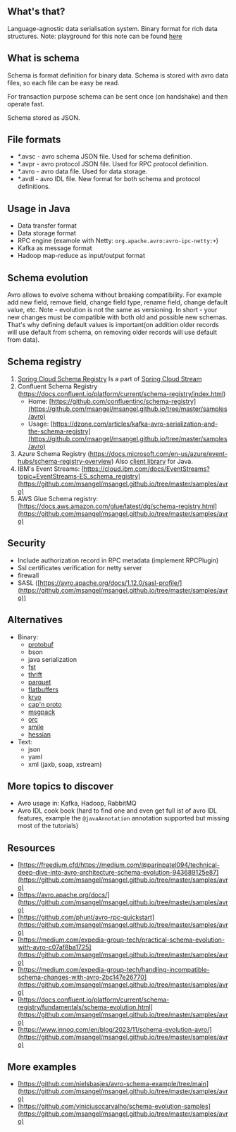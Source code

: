 ## What's that?

Language-agnostic data serialisation system.
Binary format for rich data structures.
Note: playground for this note can be found [here](https://github.com/msangel/msangel.github.io/tree/master/samples/avro)

## What is schema

Schema is format definition for binary data.
Schema is stored with avro data files, so each file can be easy be read.

For transaction purpose schema can be sent once (on handshake) and then operate fast.

Schema stored as JSON.

## File formats
- *.avsc - avro schema JSON file. Used for schema definition.
- *.avpr - avro protocol JSON file. Used for RPC protocol definition.
- *.avro - avro data file. Used for data storage.
- *.avdl - avro IDL file. New format for both schema and protocol definitions.

## Usage in Java
- Data transfer format
- Data storage format
- RPC engine (examole with Netty: `org.apache.avro:avro-ipc-netty:+`)
- Kafka as message format
- Hadoop map-reduce as input/output format

## Schema evolution
Avro allows to evolve schema without breaking compatibility. For example add new field, remove field, change field type, rename field, change default value, etc.
Note - evolution is not the same as versioning. In short - your new changes must be compatible with both old and possible new schemas. That's why defining default values is important(on addition older records will use default from schema, on removing older records will use default from data).

## Schema registry
1. [Spring Cloud Schema Registry](https://docs.spring.io/spring-cloud-stream/docs/current/reference/html/spring-cloud-stream-schema-registry.html#spring-cloud-stream-schema-registry-reference)
   Is a part of [Spring Cloud Stream](https://spring.io/projects/spring-cloud-stream)
2. Confluent Schema Registry 
(https://docs.confluent.io/platform/current/schema-registry/index.html)
   - Home: [https://github.com/confluentinc/schema-registry](https://github.com/msangel/msangel.github.io/tree/master/samples/avro)
   - Usage: [https://dzone.com/articles/kafka-avro-serialization-and-the-schema-registry](https://github.com/msangel/msangel.github.io/tree/master/samples/avro)
3. Azure Schema Registry (https://docs.microsoft.com/en-us/azure/event-hubs/schema-registry-overview)
   Also [client library](https://learn.microsoft.com/en-us/java/api/overview/azure/data-schemaregistry-apacheavro-readme) for Java.
4. IBM's Event Streams: [https://cloud.ibm.com/docs/EventStreams?topic=EventStreams-ES_schema_registry](https://github.com/msangel/msangel.github.io/tree/master/samples/avro)
5. AWS Glue Schema registry: [https://docs.aws.amazon.com/glue/latest/dg/schema-registry.html](https://github.com/msangel/msangel.github.io/tree/master/samples/avro)


## Security
- Include authorization record in RPC metadata (implement RPCPlugin)
- Ssl certificates verification for netty server
- firewall
- SASL ([https://avro.apache.org/docs/1.12.0/sasl-profile/](https://github.com/msangel/msangel.github.io/tree/master/samples/avro))

## Alternatives
- Binary:
  - [protobuf](https://github.com/google/protobuf)
  - bson
  - java serialization
  - [fst](https://github.com/RuedigerMoeller/fast-serialization)
  - [thrift](https://github.com/apache/thrift)
  - [parquet](https://parquet.apache.org/)
  - [flatbuffers](https://github.com/google/flatbuffers)
  - [kryo](https://github.com/EsotericSoftware/kryo)
  - [cap'n proto](https://github.com/capnproto/capnproto)
  - [msgpack](https://github.com/msgpack/msgpack-java)
  - [orc](https://orc.apache.org/)
  - [smile](https://github.com/FasterXML/smile-format-specification)
  - [hessian](http://hessian.caucho.com/#Java)
- Text:
  - json
  - yaml
  - xml (jaxb, soap, xstream)

## More topics to discover
- Avro usage in: Kafka, Hadoop, RabbitMQ
- Avro IDL cook book (hard to find one and even get full ist of avro IDL features, example the `@javaAnnotation` annotation supported but missing most of the tutorials)


## Resources
- [https://freedium.cfd/https://medium.com/@parinpatel094/technical-deep-dive-into-avro-architecture-schema-evolution-943689125e87](https://github.com/msangel/msangel.github.io/tree/master/samples/avro)
- [https://avro.apache.org/docs/](https://github.com/msangel/msangel.github.io/tree/master/samples/avro)
- [https://github.com/phunt/avro-rpc-quickstart](https://github.com/msangel/msangel.github.io/tree/master/samples/avro)
- [https://medium.com/expedia-group-tech/practical-schema-evolution-with-avro-c07af8ba1725](https://github.com/msangel/msangel.github.io/tree/master/samples/avro)
- [https://medium.com/expedia-group-tech/handling-incompatible-schema-changes-with-avro-2bc147e26770](https://github.com/msangel/msangel.github.io/tree/master/samples/avro)
- [https://docs.confluent.io/platform/current/schema-registry/fundamentals/schema-evolution.html](https://github.com/msangel/msangel.github.io/tree/master/samples/avro)
- [https://www.innoq.com/en/blog/2023/11/schema-evolution-avro/](https://github.com/msangel/msangel.github.io/tree/master/samples/avro)

## More examples
- [https://github.com/nielsbasjes/avro-schema-example/tree/main](https://github.com/msangel/msangel.github.io/tree/master/samples/avro)
- [https://github.com/viniciusccarvalho/schema-evolution-samples](https://github.com/msangel/msangel.github.io/tree/master/samples/avro)
